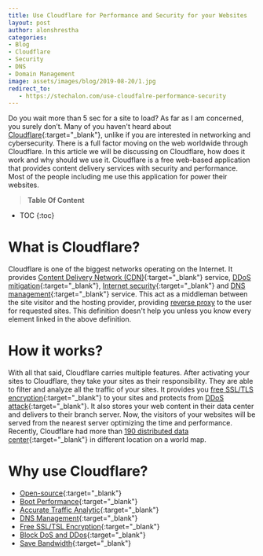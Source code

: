 ```yaml
---
title: Use Cloudflare for Performance and Security for your Websites
layout: post
author: alonshrestha
categories:
- Blog
- Cloudflare
- Security
- DNS
- Domain Management
image: assets/images/blog/2019-08-20/1.jpg
redirect_to:
   - https://stechalon.com/use-cloudfalre-performance-security
---
```


Do you wait more than 5 sec for a site to load? As far as I am concerned, you surely don’t. Many of you haven't heard about [Cloudflare](https://www.cloudflare.com/){:target="_blank"}, unlike if you are interested in networking and cybersecurity. There is a full factor moving on the web worldwide through Cloudflare. In this article we will be discussing on Cloudflare, how does it work and why should we use it.  Cloudflare is a free web-based application that provides content delivery services with security and performance. Most of the people including me use this application for power their websites.

> **Table Of Content**

* TOC
{:toc}

# What is Cloudflare?
Cloudflare is one of the biggest networks operating on the Internet. It provides [Content Delivery Network (CDN)](https://en.wikipedia.org/wiki/Content_delivery_network){:target="_blank"} service,  [DDoS mitigation](https://www.cloudflare.com/learning/ddos/ddos-mitigation/){:target="_blank"}, [Internet security](https://en.wikipedia.org/wiki/Internet_security){:target="_blank"} and [DNS management](https://en.wikipedia.org/wiki/DNS_management_software){:target="_blank"} service. This act as a middleman between the site visitor and the hosting provider, providing [reverse proxy](https://en.wikipedia.org/wiki/Reverse_proxy) to the user for requested sites. This definition doesn't help you unless you know every element linked in the above definition.
# How it works?
With all that said,  Cloudflare carries multiple features. After activating your sites to Cloudflare, they take your sites as their responsibility.  They are able to filter and analyze all the traffic of your sites. It provides you [free SSL/TLS encryption](https://www.cloudflare.com/ssl/){:target="_blank"} to your sites and protects from [DDoS attack](https://www.cloudflare.com/learning/ddos/what-is-a-ddos-attack/){:target="_blank"}. It also stores your web content in their data center and delivers to their branch server. Now, the  visitors of your websites will be served from the nearest server optimizing the time and performance. Recently, Cloudflare had more than [190 distributed data center](https://www.cloudflare.com/network/){:target="_blank"} in different location on a world map.

# Why use Cloudflare?
* [Open-source](https://cloudflare.github.io/){:target="_blank"}
* [Boot Performance](https://www.cloudflare.com/performance/){:target="_blank"}
* [Accurate Traffic Analytic](https://www.cloudflare.com/analytics/){:target="_blank"}
* [DNS Management](https://www.cloudflare.com/dns/){:target="_blank"}
* [Free SSL/TSL Encryption](https://www.cloudflare.com/ssl/){:target="_blank"}
* [Block DoS and DDos](https://www.cloudflare.com/ddos/under-attack/){:target="_blank"}
* [Save Bandwidth](https://www.cloudflare.com/learning/cdn/how-cdns-reduce-bandwidth-cost/){:target="_blank"}